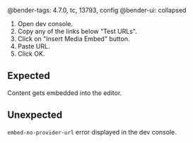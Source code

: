 @bender-tags: 4.7.0, tc, 13793, config
@bender-ui: collapsed

1. Open dev console.
1. Copy any of the links below "Test URLs".
1. Click on "Insert Media Embed" button.
1. Paste URL.
1. Click OK.

## Expected

Content gets embedded into the editor.

## Unexpected

`embed-no-provider-url` error displayed in the dev console.